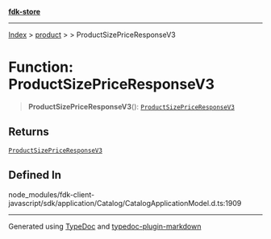[**fdk-store**](../../../README.md)
***

[Index](../../../API.md) > [product](../../README.md) > [<internal>](../README.md) > ProductSizePriceResponseV3

# Function: ProductSizePriceResponseV3

> **ProductSizePriceResponseV3**(): [`ProductSizePriceResponseV3`](../type-aliases/type-alias.ProductSizePriceResponseV3.md)

## Returns

[`ProductSizePriceResponseV3`](../type-aliases/type-alias.ProductSizePriceResponseV3.md)

## Defined In

node\_modules/fdk-client-javascript/sdk/application/Catalog/CatalogApplicationModel.d.ts:1909

***
Generated using [TypeDoc](https://typedoc.org/) and [typedoc-plugin-markdown](https://www.npmjs.com/package/typedoc-plugin-markdown)
